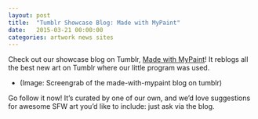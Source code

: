 ```yaml
---
layout: post
title:  "Tumblr Showcase Blog: Made with MyPaint"
date:   2015-03-21 00:00:00
categories: artwork news sites
---
```


Check out our showcase blog on Tumblr, [Made with
MyPaint](http://made-with-mypaint.tumblr.com/)! It reblogs all the best
new art on Tumblr where our little program was used.

* (Image: Screengrab of the made-with-mypaint blog on tumblr)

Go follow it now! It’s curated by one of our own, and we’d love
suggestions for awesome SFW art you’d like to include: just ask via the
blog.
